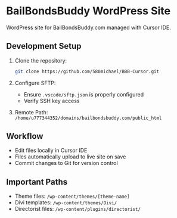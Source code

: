 # BailBondsBuddy WordPress Site

WordPress site for BailBondsBuddy.com managed with Cursor IDE.

## Development Setup

1. Clone the repository:
   ```bash
   git clone https://github.com/580michael/BBB-Cursor.git
   ```

2. Configure SFTP:
   - Ensure `.vscode/sftp.json` is properly configured
   - Verify SSH key access

3. Remote Path:
   `/home/u777344352/domains/bailbondsbuddy.com/public_html`

## Workflow

- Edit files locally in Cursor IDE
- Files automatically upload to live site on save
- Commit changes to Git for version control

## Important Paths

- Theme files: `/wp-content/themes/[theme-name]`
- Divi templates: `/wp-content/themes/Divi/`
- Directorist files: `/wp-content/plugins/directorist/`

